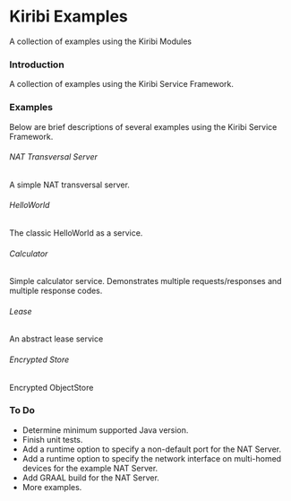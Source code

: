 # Kiribi Examples
A collection of examples using the Kiribi Modules

### Introduction
A collection of examples using the Kiribi Service Framework.

### Examples
Below are brief descriptions of several examples using the Kiribi Service Framework.

###### NAT Transversal Server
A simple NAT transversal server. 

###### HelloWorld
The classic HelloWorld as a service.

###### Calculator
Simple calculator service. Demonstrates multiple requests/responses and multiple response codes.

###### Lease
An abstract lease service

###### Encrypted Store
Encrypted ObjectStore

### To Do
* Determine minimum supported Java version.
* Finish unit tests.
* Add a runtime option to specify a non-default port for the NAT Server.
* Add a runtime option to specify the network interface on multi-homed devices for the example NAT Server.
* Add GRAAL build for the NAT Server.
* More examples.

